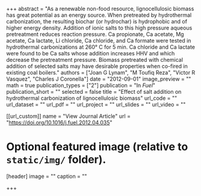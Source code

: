 +++
abstract = "As a renewable non-food resource, lignocellulosic biomass has great potential as an energy  source. When pretreated by hydrothermal carbonization, the resulting biochar (or hydrochar) is hydrophobic and of higher energy density. Addition of ionic salts to this high pressure aqueous pretreatment reduces reaction pressure. Ca propionate, Ca acetate, Mg acetate, Ca lactate, Li chloride, Ca chloride, and Ca formate were tested in hydrothermal carbonizations at 260° C for 5 min. Ca chloride and Ca lactate were found to be Ca salts whose addition increases HHV and which decrease the pretreatment pressure. Biomass pretreated with chemical addition of selected salts may have desirable properties when co-fired in existing coal boilers."
authors = ["Joan G Lynam", "M Toufiq Reza", "Victor R Vasquez", "Charles J Coronella"]
date = "2012-09-01"
image_preview = ""
math = true
publication_types = ["2"]
publication = "In *Fuel*"
publication_short = ""
selected = false
title = "Effect of salt addition on hydrothermal carbonization of lignocellulosic biomass"
url_code = ""
url_dataset = ""
url_pdf = ""
url_project = ""
url_slides = ""
url_video = ""

[[url_custom]]
name = "View Journal Article"
url = "https://doi.org/10.1016/j.fuel.2012.04.035"

# Optional featured image (relative to `static/img/` folder).
[header]
image = ""
caption = ""

+++

